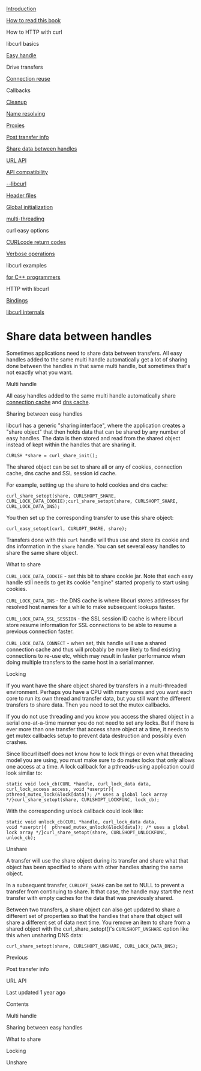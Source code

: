 <a href="../index.html" class="link-a079aa82--primary-53a25e66--logoLink-10d08504"></a>





<a href="../index.html" class="link-a079aa82--primary-53a25e66--logoLink-10d08504"></a>





<a href="../index.html" class="navButton-94f2579c--navButtonClickable-161b88ca"><span class="text-4505230f--UIH300-2063425d--textContentFamily-49a318e1--navButtonLabel-14a4968f">Introduction</span></a>

<a href="../how-to-read.html" class="navButton-94f2579c--navButtonClickable-161b88ca"><span class="text-4505230f--UIH300-2063425d--textContentFamily-49a318e1--navButtonLabel-14a4968f">How to read this book</span></a>





<span class="text-4505230f--UIH300-2063425d--textContentFamily-49a318e1--navButtonLabel-14a4968f">How to HTTP with curl</span>

<span class="text-4505230f--UIH300-2063425d--textContentFamily-49a318e1--navButtonLabel-14a4968f">libcurl basics</span>

<a href="easyhandle.html" class="navButton-94f2579c--pageItemWithChildrenNested-2c5d8183--navButtonClickable-161b88ca"><span class="text-4505230f--UIH300-2063425d--textContentFamily-49a318e1--navButtonLabel-14a4968f">Easy handle</span></a>

<span class="text-4505230f--UIH300-2063425d--textContentFamily-49a318e1--navButtonLabel-14a4968f">Drive transfers</span>

<a href="connectionreuse.html" class="navButton-94f2579c--pageItemWithChildrenNested-2c5d8183--navButtonClickable-161b88ca"><span class="text-4505230f--UIH300-2063425d--textContentFamily-49a318e1--navButtonLabel-14a4968f">Connection reuse</span></a>

<span class="text-4505230f--UIH300-2063425d--textContentFamily-49a318e1--navButtonLabel-14a4968f">Callbacks</span>

<a href="cleanup.html" class="navButton-94f2579c--pageItemWithChildrenNested-2c5d8183--navButtonClickable-161b88ca"><span class="text-4505230f--UIH300-2063425d--textContentFamily-49a318e1--navButtonLabel-14a4968f">Cleanup</span></a>

<a href="names.html" class="navButton-94f2579c--pageItemWithChildrenNested-2c5d8183--navButtonClickable-161b88ca"><span class="text-4505230f--UIH300-2063425d--textContentFamily-49a318e1--navButtonLabel-14a4968f">Name resolving</span></a>

<a href="proxies.html" class="navButton-94f2579c--pageItemWithChildrenNested-2c5d8183--navButtonClickable-161b88ca"><span class="text-4505230f--UIH300-2063425d--textContentFamily-49a318e1--navButtonLabel-14a4968f">Proxies</span></a>

<a href="getinfo.html" class="navButton-94f2579c--pageItemWithChildrenNested-2c5d8183--navButtonClickable-161b88ca"><span class="text-4505230f--UIH300-2063425d--textContentFamily-49a318e1--navButtonLabel-14a4968f">Post transfer info</span></a>

<a href="sharing.html" class="navButton-94f2579c--pageItemWithChildrenNested-2c5d8183--navButtonClickable-161b88ca--navButtonOpened-6a88552e"><span class="text-4505230f--UIH300-2063425d--textContentFamily-49a318e1--navButtonLabel-14a4968f">Share data between handles</span></a>

<a href="url.html" class="navButton-94f2579c--pageItemWithChildrenNested-2c5d8183--navButtonClickable-161b88ca"><span class="text-4505230f--UIH300-2063425d--textContentFamily-49a318e1--navButtonLabel-14a4968f">URL API</span></a>

<a href="api.html" class="navButton-94f2579c--pageItemWithChildrenNested-2c5d8183--navButtonClickable-161b88ca"><span class="text-4505230f--UIH300-2063425d--textContentFamily-49a318e1--navButtonLabel-14a4968f">API compatibility</span></a>

<a href="libcurl.html" class="navButton-94f2579c--pageItemWithChildrenNested-2c5d8183--navButtonClickable-161b88ca"><span class="text-4505230f--UIH300-2063425d--textContentFamily-49a318e1--navButtonLabel-14a4968f">--libcurl</span></a>

<a href="headers.html" class="navButton-94f2579c--pageItemWithChildrenNested-2c5d8183--navButtonClickable-161b88ca"><span class="text-4505230f--UIH300-2063425d--textContentFamily-49a318e1--navButtonLabel-14a4968f">Header files</span></a>

<a href="globalinit.html" class="navButton-94f2579c--pageItemWithChildrenNested-2c5d8183--navButtonClickable-161b88ca"><span class="text-4505230f--UIH300-2063425d--textContentFamily-49a318e1--navButtonLabel-14a4968f">Global initialization</span></a>

<a href="threading.html" class="navButton-94f2579c--pageItemWithChildrenNested-2c5d8183--navButtonClickable-161b88ca"><span class="text-4505230f--UIH300-2063425d--textContentFamily-49a318e1--navButtonLabel-14a4968f">multi-threading</span></a>

<span class="text-4505230f--UIH300-2063425d--textContentFamily-49a318e1--navButtonLabel-14a4968f">curl easy options</span>

<a href="curlcode.html" class="navButton-94f2579c--pageItemWithChildrenNested-2c5d8183--navButtonClickable-161b88ca"><span class="text-4505230f--UIH300-2063425d--textContentFamily-49a318e1--navButtonLabel-14a4968f">CURLcode return codes</span></a>

<a href="verbose.html" class="navButton-94f2579c--pageItemWithChildrenNested-2c5d8183--navButtonClickable-161b88ca"><span class="text-4505230f--UIH300-2063425d--textContentFamily-49a318e1--navButtonLabel-14a4968f">Verbose operations</span></a>

<span class="text-4505230f--UIH300-2063425d--textContentFamily-49a318e1--navButtonLabel-14a4968f">libcurl examples</span>

<a href="cplusplus.html" class="navButton-94f2579c--pageItemWithChildrenNested-2c5d8183--navButtonClickable-161b88ca"><span class="text-4505230f--UIH300-2063425d--textContentFamily-49a318e1--navButtonLabel-14a4968f">for C++ programmers</span></a>

<span class="text-4505230f--UIH300-2063425d--textContentFamily-49a318e1--navButtonLabel-14a4968f">HTTP with libcurl</span>

<a href="../bindings.html" class="navButton-94f2579c--navButtonClickable-161b88ca"><span class="text-4505230f--UIH300-2063425d--textContentFamily-49a318e1--navButtonLabel-14a4968f">Bindings</span></a>

<a href="../internals.html" class="navButton-94f2579c--navButtonClickable-161b88ca"><span class="text-4505230f--UIH300-2063425d--textContentFamily-49a318e1--navButtonLabel-14a4968f">libcurl internals</span></a>

<a href="../bookindex.html" class="navButton-94f2579c--navButtonClickable-161b88ca"><span class="text-4505230f--UIH300-2063425d--textContentFamily-49a318e1--navButtonLabel-14a4968f"></span></a>





# <span class="text-4505230f--DisplayH900-bfb998fa--textContentFamily-49a318e1">Share data between handles</span>

<span class="text-4505230f--UIH300-2063425d--textUIFamily-5ebd8e40--text-8ee2c8b2"></span>

<span class="text-4505230f--UIH300-2063425d--textUIFamily-5ebd8e40--text-8ee2c8b2"></span>

<span class="text-4505230f--TextH400-3033861f--textContentFamily-49a318e1"><span data-key="6f0cb712c47f43a68a105b8e637223ae"><span data-offset-key="6f0cb712c47f43a68a105b8e637223ae:0">Sometimes applications need to share data between transfers. All easy handles added to the same multi handle automatically get a lot of sharing done between the handles in that same multi handle, but sometimes that's not exactly what you want.</span></span></span>

<span class="text-4505230f--HeadingH700-04e1a2a3--textContentFamily-49a318e1"><span data-key="8b676df61e364cb9b0c9ce472aeea96e"><span data-offset-key="8b676df61e364cb9b0c9ce472aeea96e:0">Multi handle</span></span></span>

<span class="text-4505230f--TextH400-3033861f--textContentFamily-49a318e1"><span data-key="c9f33bc2eeda4da1b9e86982a007116d"><span data-offset-key="c9f33bc2eeda4da1b9e86982a007116d:0">All easy handles added to the same multi handle automatically share </span></span><a href="https://github.com/bagder/everything-curl/tree/cd7d117859fa30c1ada4ad46210311d2e8295e54/libcurl-connectionreuse/README.md" class="link-a079aa82--primary-53a25e66--link-faf6c434"><span data-key="c0a87cd0b5a54ea9bfbf04813a0f4421"><span data-offset-key="c0a87cd0b5a54ea9bfbf04813a0f4421:0">connection cache</span></span></a><span data-key="0d1a4528830f43f3a73db02d1e83c366"><span data-offset-key="0d1a4528830f43f3a73db02d1e83c366:0"> and </span></span><a href="names.html" class="link-a079aa82--primary-53a25e66--link-faf6c434"><span data-key="dc66a1d7f3ff493099c5656b89885435"><span data-offset-key="dc66a1d7f3ff493099c5656b89885435:0">dns cache</span></span></a><span data-key="e511852715a340e4b049f238395a2462"><span data-offset-key="e511852715a340e4b049f238395a2462:0">.</span></span></span>

<span class="text-4505230f--HeadingH700-04e1a2a3--textContentFamily-49a318e1"><span data-key="efbb6255586e453bb793c1353511b088"><span data-offset-key="efbb6255586e453bb793c1353511b088:0">Sharing between easy handles</span></span></span>

<span class="text-4505230f--TextH400-3033861f--textContentFamily-49a318e1"><span data-key="4a44bd32a0734f95b3d67a04f8fd0a29"><span data-offset-key="4a44bd32a0734f95b3d67a04f8fd0a29:0">libcurl has a generic "sharing interface", where the application creates a "share object" that then holds data that can be shared by any number of easy handles. The data is then stored and read from the shared object instead of kept within the handles that are sharing it.</span></span></span>

    CURLSH *share = curl_share_init();

<span class="text-4505230f--TextH400-3033861f--textContentFamily-49a318e1"><span data-key="69fe2f4931b04c29978547de18b9e283"><span data-offset-key="69fe2f4931b04c29978547de18b9e283:0">The shared object can be set to share all or any of cookies, connection cache, dns cache and SSL session id cache.</span></span></span>

<span class="text-4505230f--TextH400-3033861f--textContentFamily-49a318e1"><span data-key="68f88aca7d1c48faaba41351c72739a6"><span data-offset-key="68f88aca7d1c48faaba41351c72739a6:0">For example, setting up the share to hold cookies and dns cache:</span></span></span>

    curl_share_setopt(share, CURLSHOPT_SHARE, CURL_LOCK_DATA_COOKIE);curl_share_setopt(share, CURLSHOPT_SHARE, CURL_LOCK_DATA_DNS);

<span class="text-4505230f--TextH400-3033861f--textContentFamily-49a318e1"><span data-key="1f0158c185a94645bed8bd87bc4f92d7"><span data-offset-key="1f0158c185a94645bed8bd87bc4f92d7:0">You then set up the corresponding transfer to use this share object:</span></span></span>

    curl_easy_setopt(curl, CURLOPT_SHARE, share);

<span class="text-4505230f--TextH400-3033861f--textContentFamily-49a318e1"><span data-key="5c8fa428b79d462a9dc78efd4ace6ad7"><span data-offset-key="5c8fa428b79d462a9dc78efd4ace6ad7:0">Transfers done with this </span><span data-offset-key="5c8fa428b79d462a9dc78efd4ace6ad7:1">`curl`</span><span data-offset-key="5c8fa428b79d462a9dc78efd4ace6ad7:2"> handle will thus use and store its cookie and dns information in the </span><span data-offset-key="5c8fa428b79d462a9dc78efd4ace6ad7:3">`share`</span><span data-offset-key="5c8fa428b79d462a9dc78efd4ace6ad7:4"> handle. You can set several easy handles to share the same share object.</span></span></span>

<span class="text-4505230f--HeadingH700-04e1a2a3--textContentFamily-49a318e1"><span data-key="6976962d49f540eab3b49f83d9752381"><span data-offset-key="6976962d49f540eab3b49f83d9752381:0">What to share</span></span></span>

<span class="text-4505230f--TextH400-3033861f--textContentFamily-49a318e1"><span data-key="44fb1fe802994f49986028323a38deb3"><span data-offset-key="44fb1fe802994f49986028323a38deb3:0">`CURL_LOCK_DATA_COOKIE`</span><span data-offset-key="44fb1fe802994f49986028323a38deb3:1"> - set this bit to share cookie jar. Note that each easy handle still needs to get its cookie "engine" started properly to start using cookies.</span></span></span>

<span class="text-4505230f--TextH400-3033861f--textContentFamily-49a318e1"><span data-key="48656812348f413a87e96878ba9bfb89"><span data-offset-key="48656812348f413a87e96878ba9bfb89:0">`CURL_LOCK_DATA_DNS`</span><span data-offset-key="48656812348f413a87e96878ba9bfb89:1"> - the DNS cache is where libcurl stores addresses for resolved host names for a while to make subsequent lookups faster.</span></span></span>

<span class="text-4505230f--TextH400-3033861f--textContentFamily-49a318e1"><span data-key="7f80277b1eae4d63b4d83054ad407686"><span data-offset-key="7f80277b1eae4d63b4d83054ad407686:0">`CURL_LOCK_DATA_SSL_SESSION`</span><span data-offset-key="7f80277b1eae4d63b4d83054ad407686:1"> - the SSL session ID cache is where libcurl store resume information for SSL connections to be able to resume a previous connection faster.</span></span></span>

<span class="text-4505230f--TextH400-3033861f--textContentFamily-49a318e1"><span data-key="6d87b9dc17274bada5db17c3522b1630"><span data-offset-key="6d87b9dc17274bada5db17c3522b1630:0">`CURL_LOCK_DATA_CONNECT`</span><span data-offset-key="6d87b9dc17274bada5db17c3522b1630:1"> - when set, this handle will use a shared connection cache and thus will probably be more likely to find existing connections to re-use etc, which may result in faster performance when doing multiple transfers to the same host in a serial manner.</span></span></span>

<span class="text-4505230f--HeadingH700-04e1a2a3--textContentFamily-49a318e1"><span data-key="3102477c82c34ef7afc037ad61177ab6"><span data-offset-key="3102477c82c34ef7afc037ad61177ab6:0">Locking</span></span></span>

<span class="text-4505230f--TextH400-3033861f--textContentFamily-49a318e1"><span data-key="8ad1f0c7deb0410b8d69a9fee0db9712"><span data-offset-key="8ad1f0c7deb0410b8d69a9fee0db9712:0">If you want have the share object shared by transfers in a multi-threaded environment. Perhaps you have a CPU with many cores and you want each core to run its own thread and transfer data, but you still want the different transfers to share data. Then you need to set the mutex callbacks.</span></span></span>

<span class="text-4505230f--TextH400-3033861f--textContentFamily-49a318e1"><span data-key="228e3234de224dd1b1f85e76eb490c5e"><span data-offset-key="228e3234de224dd1b1f85e76eb490c5e:0">If you do not use threading and you </span><span data-offset-key="228e3234de224dd1b1f85e76eb490c5e:1">_know_</span><span data-offset-key="228e3234de224dd1b1f85e76eb490c5e:2"> you access the shared object in a serial one-at-a-time manner you do not need to set any locks. But if there is ever more than one transfer that access share object at a time, it needs to get mutex callbacks setup to prevent data destruction and possibly even crashes.</span></span></span>

<span class="text-4505230f--TextH400-3033861f--textContentFamily-49a318e1"><span data-key="4622770b87144dbfaba50b444ea55254"><span data-offset-key="4622770b87144dbfaba50b444ea55254:0">Since libcurl itself does not know how to lock things or even what threading model you are using, you must make sure to do mutex locks that only allows one access at a time. A lock callback for a pthreads-using application could look similar to:</span></span></span>

    static void lock_cb(CURL *handle, curl_lock_data data,                    curl_lock_access access, void *userptr){  pthread_mutex_lock(&lock[data]); /* uses a global lock array */}curl_share_setopt(share, CURLSHOPT_LOCKFUNC, lock_cb);

<span class="text-4505230f--TextH400-3033861f--textContentFamily-49a318e1"><span data-key="8c7fb5ed615b4e479cef81d46803378a"><span data-offset-key="8c7fb5ed615b4e479cef81d46803378a:0">With the corresponding unlock callback could look like:</span></span></span>

    static void unlock_cb(CURL *handle, curl_lock_data data,                      void *userptr){  pthread_mutex_unlock(&lock[data]); /* uses a global lock array */}curl_share_setopt(share, CURLSHOPT_UNLOCKFUNC, unlock_cb);

<span class="text-4505230f--HeadingH700-04e1a2a3--textContentFamily-49a318e1"><span data-key="15056bf07f654ea896902d84ab75caee"><span data-offset-key="15056bf07f654ea896902d84ab75caee:0">Unshare</span></span></span>

<span class="text-4505230f--TextH400-3033861f--textContentFamily-49a318e1"><span data-key="3bf39672a46a448987db47adffbb8932"><span data-offset-key="3bf39672a46a448987db47adffbb8932:0">A transfer will use the share object during its transfer and share what that object has been specified to share with other handles sharing the same object.</span></span></span>

<span class="text-4505230f--TextH400-3033861f--textContentFamily-49a318e1"><span data-key="f94dd9fda6194f0bbf8049d8cebac456"><span data-offset-key="f94dd9fda6194f0bbf8049d8cebac456:0">In a subsequent transfer, </span><span data-offset-key="f94dd9fda6194f0bbf8049d8cebac456:1">`CURLOPT_SHARE`</span><span data-offset-key="f94dd9fda6194f0bbf8049d8cebac456:2"> can be set to NULL to prevent a transfer from continuing to share. It that case, the handle may start the next transfer with empty caches for the data that was previously shared.</span></span></span>

<span class="text-4505230f--TextH400-3033861f--textContentFamily-49a318e1"><span data-key="7207ae6e85a54b5092ff175331f29cf1"><span data-offset-key="7207ae6e85a54b5092ff175331f29cf1:0">Between two transfers, a share object can also get updated to share a different set of properties so that the handles that share that object will share a different set of data next time. You remove an item to share from a shared object with the curl_share_setopt()'s </span><span data-offset-key="7207ae6e85a54b5092ff175331f29cf1:1">`CURLSHOPT_UNSHARE`</span><span data-offset-key="7207ae6e85a54b5092ff175331f29cf1:2"> option like this when unsharing DNS data:</span></span></span>

    curl_share_setopt(share, CURLSHOPT_UNSHARE, CURL_LOCK_DATA_DNS);

<a href="getinfo.html" class="reset-3c756112--card-6570f064--whiteCard-fff091a4--cardPrevious-56a5e674"></a>

<span class="text-4505230f--TextH200-a3425406--textContentFamily-49a318e1">Previous</span>

<span class="text-4505230f--UIH400-4e41e82a--textContentFamily-49a318e1">Post transfer info</span>

<a href="url.html" class="reset-3c756112--card-6570f064--whiteCard-fff091a4--cardNext-19241c42"></a>


<span class="text-4505230f--UIH400-4e41e82a--textContentFamily-49a318e1">URL API</span>



<span class="text-4505230f--TextH200-a3425406--textContentFamily-49a318e1">Last updated 1 year ago</span>



<span class="text-4505230f--InfoH100-1e92e1d1--textContentFamily-49a318e1">Contents</span>

<a href="sharing.html#multi-handle" class="reset-3c756112--menuItem-aa02f6ec--menuItemLight-757d5235--menuItemInline-173bdf97--pageTocItem-f4427024"></a>

<span class="text-4505230f--UIH300-2063425d--textContentFamily-49a318e1"><span class="text-4505230f--UIH200-50ead35f--textContentFamily-49a318e1">Multi handle</span></span>

<a href="sharing.html#sharing-between-easy-handles" class="reset-3c756112--menuItem-aa02f6ec--menuItemLight-757d5235--menuItemInline-173bdf97--pageTocItem-f4427024"></a>

<span class="text-4505230f--UIH300-2063425d--textContentFamily-49a318e1"><span class="text-4505230f--UIH200-50ead35f--textContentFamily-49a318e1">Sharing between easy handles</span></span>

<a href="sharing.html#what-to-share" class="reset-3c756112--menuItem-aa02f6ec--menuItemLight-757d5235--menuItemInline-173bdf97--pageTocItem-f4427024"></a>

<span class="text-4505230f--UIH300-2063425d--textContentFamily-49a318e1"><span class="text-4505230f--UIH200-50ead35f--textContentFamily-49a318e1">What to share</span></span>

<a href="sharing.html#locking" class="reset-3c756112--menuItem-aa02f6ec--menuItemLight-757d5235--menuItemInline-173bdf97--pageTocItem-f4427024"></a>

<span class="text-4505230f--UIH300-2063425d--textContentFamily-49a318e1"><span class="text-4505230f--UIH200-50ead35f--textContentFamily-49a318e1">Locking</span></span>

<a href="sharing.html#unshare" class="reset-3c756112--menuItem-aa02f6ec--menuItemLight-757d5235--menuItemInline-173bdf97--pageTocItem-f4427024"></a>

<span class="text-4505230f--UIH300-2063425d--textContentFamily-49a318e1"><span class="text-4505230f--UIH200-50ead35f--textContentFamily-49a318e1">Unshare</span></span>

